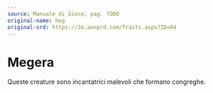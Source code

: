 ```yaml
---
source: Manuale di Gioco, pag. TODO
original-name: Hag
original-srd: https://2e.aonprd.com/Traits.aspx?ID=84
---
```


# Megera

Queste creature sono incantatrici malevoli che formano congreghe.

